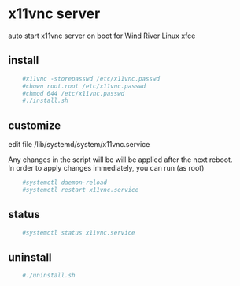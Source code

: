 # x11vnc server

auto start x11vnc server on boot for Wind River Linux xfce

## install

```bash
    #x11vnc -storepasswd /etc/x11vnc.passwd
    #chown root.root /etc/x11vnc.passwd
    #chmod 644 /etc/x11vnc.passwd
    #./install.sh
```

## customize

edit file /lib/systemd/system/x11vnc.service  

Any changes in the script will be will be applied after the next reboot.  
In order to apply changes immediately, you can run (as root)

```bash
    #systemctl daemon-reload
    #systemctl restart x11vnc.service
```

## status

```bash
    #systemctl status x11vnc.service
```

## uninstall

```bash
    #./uninstall.sh
```
